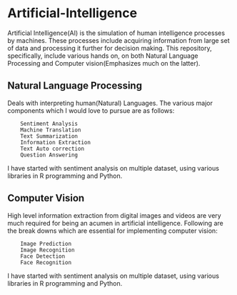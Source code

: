 # Artificial-Intelligence

Artificial Intelligence(AI) is the simulation of human intelligence processes by machines. 
These processes include acquiring information from large set of data and processing it further 
for decision making. This repository, specifically, include various hands on, on both 
Natural Language Processing and Computer vision(Emphasizes much on the latter).

## Natural Language Processing
 
Deals with interpreting human(Natural) Languages. The various major components which I would 
love to pursue are as follows:

```
	Sentiment Analysis
	Machine Translation
	Text Summarization
	Information Extraction
	Text Auto correction
	Question Answering
```	

I have started with sentiment analysis on multiple dataset, using various libraries in 
R programming and Python.

## Computer Vision

High level information extraction from digital images and videos are very much required 
for being an acumen in artificial intelligence. Following are the break downs which are essential 
for implementing computer vision:

```
	Image Prediction
	Image Recognition
	Face Detection
	Face Recognition
```	

I have started with sentiment analysis on multiple dataset, using various libraries in 
R programming and Python.
